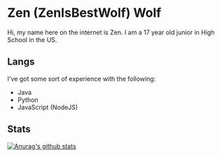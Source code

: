 # Zen (ZenIsBestWolf) Wolf

Hi, my name here on the internet is Zen. I am a 17 year old junior in High School in the US.

## Langs

I've got some sort of experience with the following:

- Java
- Python
- JavaScript (NodeJS)

## Stats

[![Anurag's github stats](https://github-readme-stats.vercel.app/api?username=zenisbestwolf)](https://github.com/anuraghazra/github-readme-stats)
